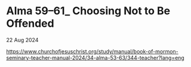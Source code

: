# Alma 59–61_ Choosing Not to Be Offended

22 Aug 2024

https://www.churchofjesuschrist.org/study/manual/book-of-mormon-seminary-teacher-manual-2024/34-alma-53-63/344-teacher?lang=eng

